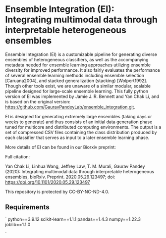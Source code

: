 # Ensemble Integration (EI): Integrating multimodal data through interpretable heterogeneous ensembles
Ensemble Integration (EI) is a customizable pipeline for generating diverse ensembles of heterogeneous classifiers, as well as the accompanying metadata needed for ensemble learning approaches utilizing ensemble diversity for improved performance. It also fairly evaluates the performance of several ensemble learning methods including ensemble selection [Caruana2004], and stacked generalization (stacking) [Wolpert1992]. Though other tools exist, we are unaware of a similar modular, scalable pipeline designed for large-scale ensemble learning. This fully python version of EI was implemented by Jamie J. R. Bennett and Yan Chak Li, and is based on the original version: https://github.com/GauravPandeyLab/ensemble_integration.git.

EI is designed for generating extremely large ensembles (taking days or weeks to generate) and thus consists of an initial data generation phase tuned for multicore and distributed computing environments. The output is a set of compressed CSV files containing the class distribution produced by each classifier that serves as input to a later ensemble learning phase.

More details of EI can be found in our Biorxiv preprint:

Full citation:

Yan Chak Li, Linhua Wang, Jeffrey Law, T. M. Murali, Gaurav Pandey (2020): Integrating multimodal data through interpretable heterogeneous ensembles, bioRxiv. Preprint. 2020.05.29.123497; doi: https://doi.org/10.1101/2020.05.29.123497

This repository is protected by CC-BY-NC-ND-4.0.

## Requirements ##

`
python==3.9.12
scikit-learn==1.1.1
pandas==1.4.3
numpy==1.22.3
joblib==1.1.0

`
